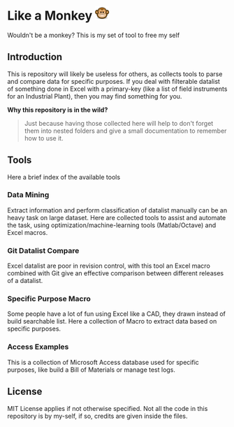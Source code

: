 # Like a Monkey ![](_misc/monkey.png)
Wouldn't be a monkey? This is my set of tool to free my self

## Introduction

This is repository will likely be useless for others, as collects tools to parse and compare data for specific purposes. If you deal with filterable datalist of something done in Excel with a primary-key (like a list of field instruments for an Industrial Plant), then you may find something for you.

**Why this repository is in the wild?**
> Just because having those collected here will help to don't forget them into nested folders and give a small documentation to remember how to use it.

## Tools

Here a brief index of the available tools

### Data Mining

Extract information and perform classification of datalist manually can be an heavy task on large dataset. Here are collected tools to assist and automate the task, using optimization/machine-learning tools (Matlab/Octave) and Excel macros.

### Git Datalist Compare

Excel datalist are poor in revision control, with this tool an Excel macro combined with Git give an effective comparison between different releases of a datalist.

### Specific Purpose Macro

Some people have a lot of fun using Excel like a CAD, they drawn instead of build searchable list. Here a collection of Macro to extract data based on specific purposes.

### Access Examples

This is a collection of Microsoft Access database used for specific purposes, like build a Bill of Materials or manage test logs.

## License

MIT License applies if not otherwise specified. Not all the code in this repository is by my-self, if so, credits are given inside the files.